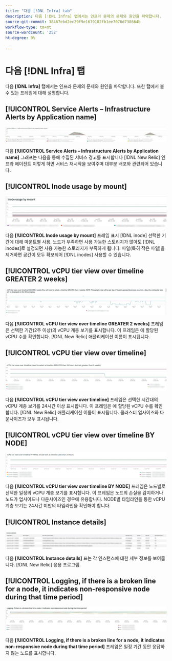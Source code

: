 ```yaml
---
title: "다음 [!DNL Infra] tab"
description: 다음 [!DNL Infra] 탭에서는 인프라 문제의 문제와 원인을 파악합니다.
source-git-commit: 38467ebd2ec29f9e1679182fb1ee7076d738664b
workflow-type: tm+mt
source-wordcount: '252'
ht-degree: 0%

---
```



# 다음 [!DNL Infra] 탭

다음 **[!DNL Infra]** 탭에서는 인프라 문제의 문제와 원인을 파악합니다. 또한 탭에서 볼 수 있는 프레임에 대해 설명합니다.

## [!UICONTROL Service Alerts – Infrastructure Alerts by Application name]

![서비스 경고](../../assets/tools/observation-for-adobe-commerce/service-alerts.jpg)

다음 **[!UICONTROL Service Alerts – Infrastructure Alerts by Application name]** 그래프는 다음을 통해 수집된 서비스 경고를 표시합니다 [!DNL New Relic] 인프라 에이전트 이렇게 하면 서비스 재시작을 보여주며 대부분 배포와 관련되어 있습니다.

## [!UICONTROL Inode usage by mount]

![마운트별 Inode 사용](../../assets/tools/observation-for-adobe-commerce/inode-usage-mount.jpg)

다음 **[!UICONTROL Inode usage by mount]** 프레임 표시 [!DNL inode] 선택한 기간에 대해 마운트별 사용. 노드가 부족하면 사용 가능한 스토리지가 많아도 [!DNL inodes]로 설정되면 사용 가능한 스토리지가 부족하게 됩니다. 파일(특히 작은 파일)을 제거하면 공간이 모두 확보되어 [!DNL inodes] 사용할 수 있습니다.

## [!UICONTROL vCPU tier view over timeline GREATER 2 weeks]

![타임라인에 대한 vCPU 계층 보기 2주 이상](../../assets/tools/observation-for-adobe-commerce/vCPU-tier.jpg)

다음 **[!UICONTROL vCPU tier view over timeline GREATER 2 weeks]** 프레임은 선택한 기간(2주 이상)의 vCPU 계층 보기를 표시합니다. 이 프레임은 에 할당된 vCPU 수를 확인합니다. [!DNL New Relic] 애플리케이션 이름이 표시됩니다.

## [!UICONTROL vCPU tier view over timeline]

![타임라인을 통한 vCPU 계층 보기](../../assets/tools/observation-for-adobe-commerce/vcpu-tier-24.jpg)

다음 **[!UICONTROL vCPU tier view over timeline]** 프레임은 선택한 시간대의 vCPU 계층 보기를 24시간 이상 표시합니다. 이 프레임은 에 할당된 vCPU 수를 확인합니다. [!DNL New Relic] 애플리케이션 이름이 표시됩니다. 클러스터 업사이즈와 다운사이즈가 모두 표시됩니다.

## [!UICONTROL vCPU tier view over timeline BY NODE]

![노드별로 타임라인을 통한 vCPU 계층 보기](../../assets/tools/observation-for-adobe-commerce/infra_by_node.png)

다음 **[!UICONTROL vCPU tier view over timeline BY NODE]** 프레임은 노드별로 선택한 일정의 vCPU 계층 보기를 표시합니다. 이 프레임은 노드의 손실을 감지하거나 노드가 업사이드나 다운사이즈인 경우에 유용합니다. NODE별 타임라인을 통한 vCPU 계층 보기는 24시간 미만의 타임라인을 확인해야 합니다.

## [!UICONTROL Instance details]

![인스턴스 세부 사항](../../assets/tools/observation-for-adobe-commerce/instance-details.jpg)

다음 **[!UICONTROL Instance details]** 표는 각 인스턴스에 대한 세부 정보를 보여줍니다. [!DNL New Relic] 응용 프로그램.

## [!UICONTROL Logging, if there is a broken line for a node, it indicates non-responsive node during that time period]

![비응답형 노드](../../assets/tools/observation-for-adobe-commerce/non-responsive-node.jpg)

다음 **[!UICONTROL Logging, if there is a broken line for a node, it indicates non-responsive node during that time period]** 프레임은 일정 기간 동안 응답하지 않는 노드를 표시합니다.
